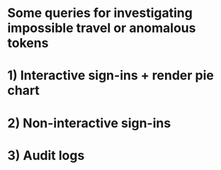 # Some queries for investigating impossible travel or anomalous tokens
# 1) Interactive sign-ins + render pie chart
# 2) Non-interactive sign-ins
# 3) Audit logs
